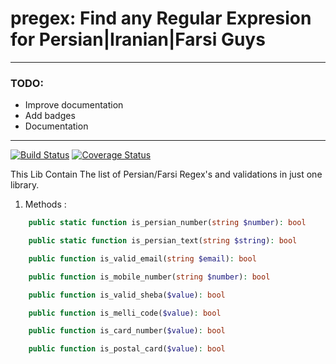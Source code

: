 # pregex: Find any Regular Expresion for Persian|Iranian|Farsi Guys
***

### TODO: 
- Improve documentation
- Add badges
- Documentation

 ---
 
[![Build Status](https://travis-ci.org/sedhossein/pregex.svg?branch=master)](https://travis-ci.org/sedhossein/pregex)
[![Coverage Status](https://coveralls.io/repos/github/sedhossein/pregex/badge.svg?branch=master)](https://coveralls.io/github/sedhossein/pregex?branch=master)
 
This Lib Contain The list of Persian/Farsi Regex's and validations in just one library.



1. Methods : 

```php
    public static function is_persian_number(string $number): bool
```

```php
    public static function is_persian_text(string $string): bool
```

```php
    public function is_valid_email(string $email): bool
```

```php
    public function is_mobile_number(string $number): bool
```

```php
    public function is_valid_sheba($value): bool
```

```php
    public function is_melli_code($value): bool
```

```php
    public function is_card_number($value): bool
```

```php
    public function is_postal_card($value): bool
```
